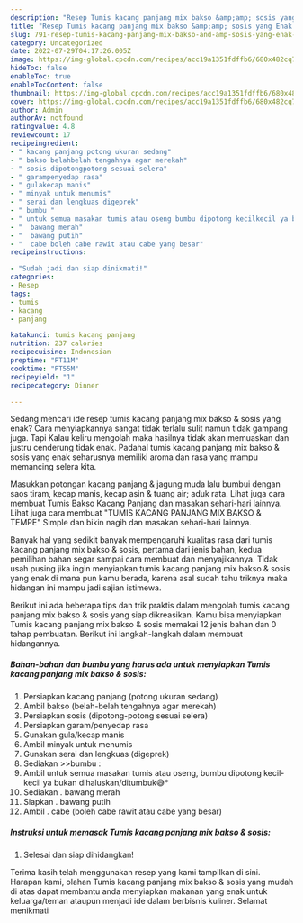 ```yaml
---
description: "Resep Tumis kacang panjang mix bakso &amp;amp; sosis yang Enak Banget"
title: "Resep Tumis kacang panjang mix bakso &amp;amp; sosis yang Enak Banget"
slug: 791-resep-tumis-kacang-panjang-mix-bakso-and-amp-sosis-yang-enak-banget
category: Uncategorized
date: 2022-07-29T04:17:26.005Z
image: https://img-global.cpcdn.com/recipes/acc19a1351fdffb6/680x482cq70/tumis-kacang-panjang-mix-bakso-sosis-foto-resep-utama.jpg
hideToc: false
enableToc: true
enableTocContent: false
thumbnail: https://img-global.cpcdn.com/recipes/acc19a1351fdffb6/680x482cq70/tumis-kacang-panjang-mix-bakso-sosis-foto-resep-utama.jpg
cover: https://img-global.cpcdn.com/recipes/acc19a1351fdffb6/680x482cq70/tumis-kacang-panjang-mix-bakso-sosis-foto-resep-utama.jpg
author: Admin
authorAv: notfound
ratingvalue: 4.8
reviewcount: 17
recipeingredient:
- " kacang panjang potong ukuran sedang"
- " bakso belahbelah tengahnya agar merekah"
- " sosis dipotongpotong sesuai selera"
- " garampenyedap rasa"
- " gulakecap manis"
- " minyak untuk menumis"
- " serai dan lengkuas digeprek"
- " bumbu "
- " untuk semua masakan tumis atau oseng bumbu dipotong kecilkecil ya bukan dihaluskanditumbuk"
- "  bawang merah"
- "  bawang putih"
- "  cabe boleh cabe rawit atau cabe yang besar"
recipeinstructions:

- "Sudah jadi dan siap dinikmati!"
categories:
- Resep
tags:
- tumis
- kacang
- panjang

katakunci: tumis kacang panjang 
nutrition: 237 calories
recipecuisine: Indonesian
preptime: "PT11M"
cooktime: "PT55M"
recipeyield: "1"
recipecategory: Dinner

---
```



Sedang mencari ide resep tumis kacang panjang mix bakso &amp; sosis yang enak? Cara menyiapkannya sangat tidak terlalu sulit namun tidak gampang juga. Tapi Kalau keliru mengolah maka hasilnya tidak akan memuaskan dan justru cenderung tidak enak. Padahal tumis kacang panjang mix bakso &amp; sosis yang enak seharusnya memiliki aroma dan rasa yang mampu memancing selera kita.


Masukkan potongan kacang panjang &amp; jagung muda lalu bumbui dengan saos tiram, kecap manis, kecap asin &amp; tuang air; aduk rata. Lihat juga cara membuat Tumis Bakso Kacang Panjang dan masakan sehari-hari lainnya. Lihat juga cara membuat &#34;TUMIS KACANG PANJANG MIX BAKSO &amp; TEMPE&#34; Simple dan bikin nagih dan masakan sehari-hari lainnya.

Banyak hal yang sedikit banyak mempengaruhi kualitas rasa dari tumis kacang panjang mix bakso &amp; sosis, pertama dari jenis bahan, kedua pemilihan bahan segar sampai cara membuat dan menyajikannya. Tidak usah pusing jika ingin menyiapkan tumis kacang panjang mix bakso &amp; sosis yang enak di mana pun kamu berada, karena asal sudah tahu triknya maka hidangan ini mampu jadi sajian istimewa.


Berikut ini ada beberapa tips dan trik praktis dalam mengolah tumis kacang panjang mix bakso &amp; sosis yang siap dikreasikan. Kamu bisa menyiapkan Tumis kacang panjang mix bakso &amp; sosis memakai 12 jenis bahan dan 0 tahap pembuatan. Berikut ini langkah-langkah dalam membuat hidangannya.

<!--inarticleads1-->

##### Bahan-bahan dan bumbu yang harus ada untuk menyiapkan Tumis kacang panjang mix bakso &amp; sosis:

1. Persiapkan  kacang panjang (potong ukuran sedang)
1. Ambil  bakso (belah-belah tengahnya agar merekah)
1. Persiapkan  sosis (dipotong-potong sesuai selera)
1. Persiapkan  garam/penyedap rasa
1. Gunakan  gula/kecap manis
1. Ambil  minyak untuk menumis
1. Gunakan  serai dan lengkuas (digeprek)
1. Sediakan  &gt;&gt;bumbu :
1. Ambil  untuk semua masakan tumis atau oseng, bumbu dipotong kecil-kecil ya bukan dihaluskan/ditumbuk😅*
1. Sediakan  . bawang merah
1. Siapkan  . bawang putih
1. Ambil  . cabe (boleh cabe rawit atau cabe yang besar)




<!--inarticleads2-->

##### Instruksi untuk memasak Tumis kacang panjang mix bakso &amp; sosis:


1. Selesai dan siap dihidangkan!



Terima kasih telah menggunakan resep yang kami tampilkan di sini. Harapan kami, olahan Tumis kacang panjang mix bakso &amp; sosis yang mudah di atas dapat membantu anda menyiapkan makanan yang enak untuk keluarga/teman ataupun menjadi ide dalam berbisnis kuliner. Selamat menikmati
